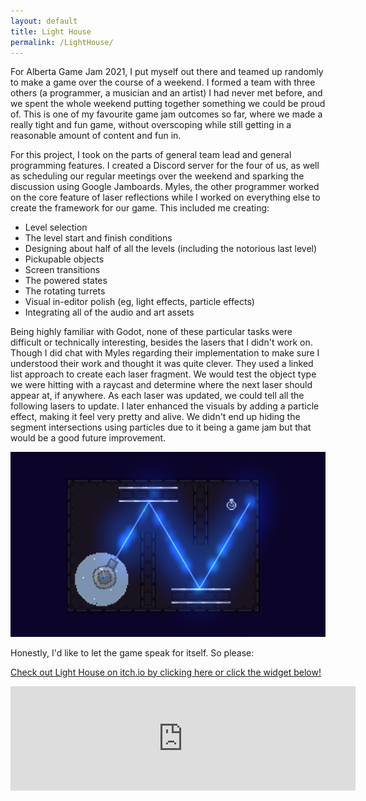 ```yaml
---
layout: default
title: Light House
permalink: /LightHouse/
---
```


For Alberta Game Jam 2021, I put myself out there and teamed up randomly to make a game over the course of a weekend. I formed a team with three others (a programmer, a musician and an artist) I had never met before, and we spent the whole weekend putting together something we could be proud of. This is one of my favourite game jam outcomes so far, where we made a really tight and fun game, without overscoping while still getting in a reasonable amount of content and fun in.

For this project, I took on the parts of general team lead and general programming features. I created a Discord server for the four of us, as well as scheduling our regular meetings over the weekend and sparking the discussion using Google Jamboards. Myles, the other programmer worked on the core feature of laser reflections while I worked on everything else to create the framework for our game. This included me creating:
* Level selection
* The level start and finish conditions
* Designing about half of all the levels (including the notorious last level)
* Pickupable objects
* Screen transitions
* The powered states
* The rotating turrets
* Visual in-editor polish (eg, light effects, particle effects)
* Integrating all of the audio and art assets

Being highly familiar with Godot, none of these particular tasks were difficult or technically interesting, besides the lasers that I didn't work on. Though I did chat with Myles regarding their implementation to make sure I understood their work and thought it was quite clever. They used a linked list approach to create each laser fragment. We would test the object type we were hitting with a raycast and determine where the next laser should appear at, if anywhere. As each laser was updated, we could tell all the following lasers to update. I later enhanced the visuals by adding a particle effect, making it feel very pretty and alive. We didn't end up hiding the segment intersections using particles due to it being a game jam but that would be a good future improvement.


![LighthouseGameplay](/assets/LighthouseGameplay.png)

Honestly, I'd like to let the game speak for itself. So please:

[Check out Light House on itch.io by clicking here or click the widget below!](https://dragonchasing.itch.io/light-house)

<iframe src="https://itch.io/embed/1159743" width="552" height="167" frameborder="0"><a href="https://dragonchasing.itch.io/light-house">Light House by Dragon Chasing Games, ElliotSnyder, Struckdown, wliamjackson</a></iframe>